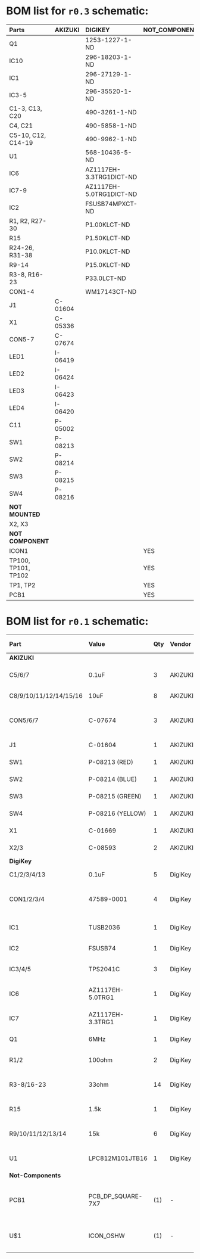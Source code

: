 # BOM list for `r0.3` schematic:
| Parts               | AKIZUKI | DIGIKEY                 | NOT_COMPONENT | Qty | Value                          |
|:--------------------|:--------|:------------------------|:--------------|:----|:-------------------------------|
| Q1                  |         | 1253-1227-1-ND          |               | 1   | 48M/3225                       |
| IC10                |         | 296-18203-1-ND          |               | 1   | IC\_TTL\_SINGLE\_74\_139\_FLAT |
| IC1                 |         | 296-27129-1-ND          |               | 1   |                                |
| IC3-5               |         | 296-35520-1-ND          |               | 3   |                                |
| C1-3, C13, C20      |         | 490-3261-1-ND           |               | 5   | 0.1u/1005                      |
| C4, C21             |         | 490-5858-1-ND           |               | 2   | 18p/1005                       |
| C5-10, C12, C14-19  |         | 490-9962-1-ND           |               | 13  | 4.7u/2012                      |
| U1                  |         | 568-10436-5-ND          |               | 1   | LPC812M101JDH16                |
| IC6                 |         | AZ1117EH-3.3TRG1DICT-ND |               | 1   | 3.3V                           |
| IC7-9               |         | AZ1117EH-5.0TRG1DICT-ND |               | 3   | 5V                             |
| IC2                 |         | FSUSB74MPXCT-ND         |               | 1   | FSUSB74MPX                     |
| R1, R2, R27-30      |         | P1.00KLCT-ND            |               | 6   | 1k/1005                        |
| R15                 |         | P1.50KLCT-ND            |               | 1   | 1.5k/1005                      |
| R24-26, R31-38      |         | P10.0KLCT-ND            |               | 11  | 10k/1005                       |
| R9-14               |         | P15.0KLCT-ND            |               | 6   | 15k/1005                       |
| R3-8, R16-23        |         | P33.0LCT-ND             |               | 14  | 33/1005                        |
| CON1-4              |         | WM17143CT-ND            |               | 4   | USB uAB                        |
| J1                  | C-01604 |                         |               | 1   | 2.5/5.5                        |
| X1                  | C-05336 |                         |               | 1   | 1x6                            |
| CON5-7              | C-07674 |                         |               | 3   | USB A                          |
| LED1                | I-06419 |                         |               | 1   | RD                             |
| LED2                | I-06424 |                         |               | 1   | BL                             |
| LED3                | I-06423 |                         |               | 1   | GR                             |
| LED4                | I-06420 |                         |               | 1   | YL                             |
| C11                 | P-05002 |                         |               | 1   | 100u                           |
| SW1                 | P-08213 |                         |               | 1   | RD                             |
| SW2                 | P-08214 |                         |               | 1   | BL                             |
| SW3                 | P-08215 |                         |               | 1   | GR                             |
| SW4                 | P-08216 |                         |               | 1   | YL                             |
| **NOT MOUNTED**     |         |                         |               |     |                                |
| X2, X3              |         |                         |               | 2   | NM,1x2                         |
| **NOT COMPONENT**   |         |                         |               |     |                                |
| ICON1               |         |                         | YES           | 1   |                                |
| TP100, TP101, TP102 |         |                         | YES           | 3   |                                |
| TP1, TP2            |         |                         | YES           | 2   | TPPAD1-13                      |
| PCB1                |         |                         | YES           | 1   | PCB\_DP\_SQUARE-7X7            |

# BOM list for `r0.1` schematic:
| Part                   | Value             | Qty | Vendor  | Description                                    | Link / DigiKey number                  |
|:-----------------------|:------------------|:----|:--------|:-----------------------------------------------|:---------------------------------------|
| **AKIZUKI**            |                   |     |         |                                                |                                        |
| C5/6/7                 | 0.1uF             | 3   | AKIZUKI | 1608metric MLCC                                | [P-05650][r01_P-05650]^[490-1524-1-ND] |
| C8/9/10/11/12/14/15/16 | 10uF              | 8   | AKIZUKI | 1608metric MLCC                                | [P-07768][r01_P-07768]                 |
| CON5/6/7               | C-07674           | 3   | AKIZUKI | THROUGH-HOLE USB A connector                   | [C-07674][r01_C-07674]                 |
| J1                     | C-01604           | 1   | AKIZUKI | 2.1/5.5mm DC jack                              | [C-01604][r01_C-01604]                 |
| SW1                    | P-08213 (RED)     | 1   | AKIZUKI | 2p tact switch                                 | [P-08213][r01_C-08213]                 |
| SW2                    | P-08214 (BLUE)    | 1   | AKIZUKI | 2p tact switch                                 | [P-08214][r01_C-08214]                 |
| SW3                    | P-08215 (GREEN)   | 1   | AKIZUKI | 2p tact switch                                 | [P-08215][r01_C-08215]                 |
| SW4                    | P-08216 (YELLOW)  | 1   | AKIZUKI | 2p tact switch                                 | [P-08216][r01_C-08216]                 |
| X1                     | C-01669           | 1   | AKIZUKI | 2.54 x 6p Pin-header                           | [C-01669][r01_C-01669]                 |
| X2/3                   | C-08593           | 2   | AKIZUKI | 2.54 x 2p Pin-header                           | [C-08593][r01_C-08593]                 |
| **DigiKey**            |                   |     |         |                                                |                                        |
| C1/2/3/4/13            | 0.1uF             | 5   | DigiKey | 1005metric MLCC                                | 490-3261-1-ND                          |
| CON1/2/3/4             | 47589-0001        | 4   | DigiKey | MOLEX USB microAB Connector                    | WM17143CT-ND                           |
| IC1                    | TUSB2036          | 1   | DigiKey | 2 or 3-port USB2.0 HUB IC                      | 296-27129-1-ND                         |
| IC2                    | FSUSB74           | 1   | DigiKey | USB 1 to 4 Multiplexer                         | FSUSB74MPX-ND                          |
| IC3/4/5                | TPS2041C          | 3   | DigiKey | USB current switch                             | 296-35520-1-ND                         |
| IC6                    | AZ1117EH-5.0TRG1  | 1   | DigiKey | LDO for ICs 5.0V                               | AZ1117EH-5.0TRG1DICT-ND                |
| IC7                    | AZ1117EH-3.3TRG1  | 1   | DigiKey | LDO for ICs 3.3V                               | AZ1117EH-3.3TRG1DICT-ND                |
| Q1                     | 6MHz              | 1   | DigiKey | Oscillator                                     | CTX974CT-ND                            |
| R1/2                   | 100ohm            | 2   | DigiKey | 1005metric SMD resistor                        | P100JCT-ND                             |
| R3-8/16-23             | 33ohm             | 14  | DigiKey | 1005metric SMD resistor                        | P33DDCT-ND                             |
| R15                    | 1.5k              | 1   | DigiKey | 1005metric SMD resistor                        | P1.5KDCCT-ND                           |
| R9/10/11/12/13/14      | 15k               | 6   | DigiKey | 1005metric SMD resistor                        | P15KDECT-ND                            |
| U1                     | LPC812M101JTB16   | 1   | DigiKey | LPC812 XSON16 package                          | 568-11574-1-ND                         |
| **Not-Components**     |                   |     |         |                                                |                                        |
| PCB1                   | PCB_DP_SQUARE-7X7 | (1) | -       | Dangerous Prototypes Standard Square PCB sizes | -                                      |
| U$1                    | ICON_OSHW         | (1) | -       | Open Source HardWare icon                      | -                                      |

[r01_P-05650]: http://akizukidenshi.com/catalog/g/gP-05650/
[r01_P-07768]: http://akizukidenshi.com/catalog/g/gP-07768/
[r01_C-07674]: http://akizukidenshi.com/catalog/g/gC-07674/
[r01_C-01604]: http://akizukidenshi.com/catalog/g/gC-01604/
[r01_C-08213]: http://akizukidenshi.com/catalog/g/gP-08213/
[r01_C-08214]: http://akizukidenshi.com/catalog/g/gP-08214/
[r01_C-08215]: http://akizukidenshi.com/catalog/g/gP-08215/
[r01_C-08216]: http://akizukidenshi.com/catalog/g/gP-08216/
[r01_C-01669]: http://akizukidenshi.com/catalog/g/gC-01669/
[r01_C-08593]: http://akizukidenshi.com/catalog/g/gC-08593/

[r02-TUSB2077A]: 296-37871-1-ND
[r02-1175-1018-ND]: 1175-1018-ND^[C-03238]
[r02-296-18203-1-ND]: 296-18203-1-ND
